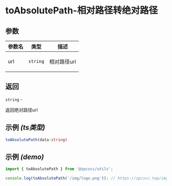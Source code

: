 # toAbsolutePath-相对路径转绝对路径

## 参数

| 参数名 | 类型                | 描述               |
| ------ | ------------------- | ------------------ |
| url    | <code>string</code> | <p>相对路径url</p> |

## 返回

<code>string</code> - <p>返回绝对路径url</p>

## 示例 _(ts类型)_

```typescript
toAbsolutePath(data:string)
```

## 示例 _(demo)_

```typescript
import { toAbsolutePath } from '@zpcscc/utils';

console.log(toAbsolutePath('/img/logo.png')); // https://zpcscc.top/img/logo.png
```
